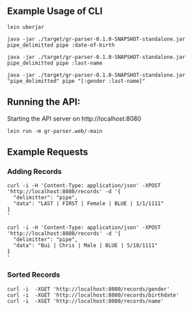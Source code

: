 ## Example Usage of CLI

```
lein uberjar

java -jar ./target/gr-parser-0.1.0-SNAPSHOT-standalone.jar pipe_delimitted pipe :date-of-birth

java -jar ./target/gr-parser-0.1.0-SNAPSHOT-standalone.jar pipe_delimitted pipe :last-name

java -jar ./target/gr-parser-0.1.0-SNAPSHOT-standalone.jar "pipe_delimitted" pipe "[:gender :last-name]"
```

## Running the API:

Starting the API server on http://localhost:8080

```
lein run -m gr-parser.web/-main
```

## Example Requests

### Adding Records
```
curl -i -H 'Content-Type: application/json' -XPOST 'http://localhost:8080/records' -d '{
  "delimitter": "pipe",
  "data": "LAST | FIRST | Female | BLUE | 1/1/1111"
}
'

curl -i -H 'Content-Type: application/json' -XPOST 'http://localhost:8080/records' -d '{
  "delimitter": "pipe",
  "data": "Bui | Chris | Male | BLUE | 5/18/1111"
}
'
```

### Sorted Records
```
curl -i  -XGET 'http://localhost:8080/records/gender'
curl -i  -XGET 'http://localhost:8080/records/birthdate'
curl -i  -XGET 'http://localhost:8080/records/name'
```
